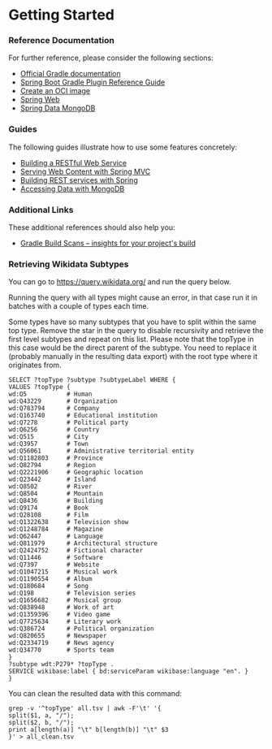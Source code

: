 # Getting Started

### Reference Documentation

For further reference, please consider the following sections:

* [Official Gradle documentation](https://docs.gradle.org)
* [Spring Boot Gradle Plugin Reference Guide](https://docs.spring.io/spring-boot/3.5.0/gradle-plugin)
* [Create an OCI image](https://docs.spring.io/spring-boot/3.5.0/gradle-plugin/packaging-oci-image.html)
* [Spring Web](https://docs.spring.io/spring-boot/3.5.0/reference/web/servlet.html)
* [Spring Data MongoDB](https://docs.spring.io/spring-boot/3.5.0/reference/data/nosql.html#data.nosql.mongodb)

### Guides

The following guides illustrate how to use some features concretely:

* [Building a RESTful Web Service](https://spring.io/guides/gs/rest-service/)
* [Serving Web Content with Spring MVC](https://spring.io/guides/gs/serving-web-content/)
* [Building REST services with Spring](https://spring.io/guides/tutorials/rest/)
* [Accessing Data with MongoDB](https://spring.io/guides/gs/accessing-data-mongodb/)

### Additional Links

These additional references should also help you:

* [Gradle Build Scans – insights for your project's build](https://scans.gradle.com#gradle)

### Retrieving Wikidata Subtypes

You can go to https://query.wikidata.org/ and run the query below.

Running the query with all types might cause an error, in that case run it in batches with a couple of types each time.

Some types have so many subtypes that you have to split within the same top type. Remove the star in the query to disable recursivity and retrieve the first level subtypes and repeat on this list. Please note that the topType in this case would be the direct parent of the subtype. You need to replace it (probably manually in the resulting data export) with the root type where it originates from.

```
SELECT ?topType ?subtype ?subtypeLabel WHERE {
VALUES ?topType {
wd:Q5           # Human
wd:Q43229       # Organization
wd:Q783794      # Company
wd:Q163740      # Educational institution
wd:Q7278        # Political party
wd:Q6256        # Country
wd:Q515         # City
wd:Q3957        # Town
wd:Q56061       # Administrative territorial entity
wd:Q1182803     # Province
wd:Q82794       # Region
wd:Q2221906     # Geographic location
wd:Q23442       # Island
wd:Q8502        # River
wd:Q8504        # Mountain
wd:Q8436        # Building
wd:Q9174        # Book
wd:Q28108       # Film
wd:Q1322638     # Television show
wd:Q1248784     # Magazine
wd:Q62447       # Language
wd:Q811979      # Architectural structure
wd:Q2424752     # Fictional character
wd:Q11446       # Software
wd:Q7397        # Website
wd:Q1047215     # Musical work
wd:Q1190554     # Album
wd:Q180684      # Song
wd:Q198         # Television series
wd:Q1656682     # Musical group
wd:Q838948      # Work of art
wd:Q1359396     # Video game
wd:Q7725634     # Literary work
wd:Q386724      # Political organization
wd:Q820655      # Newspaper
wd:Q2334719     # News agency
wd:Q34770       # Sports team
}
?subtype wdt:P279* ?topType .
SERVICE wikibase:label { bd:serviceParam wikibase:language "en". }
}
```


You can clean the resulted data with this command:

```
grep -v '^topType' all.tsv | awk -F'\t' '{
split($1, a, "/");
split($2, b, "/");
print a[length(a)] "\t" b[length(b)] "\t" $3
}' > all_clean.tsv
```
